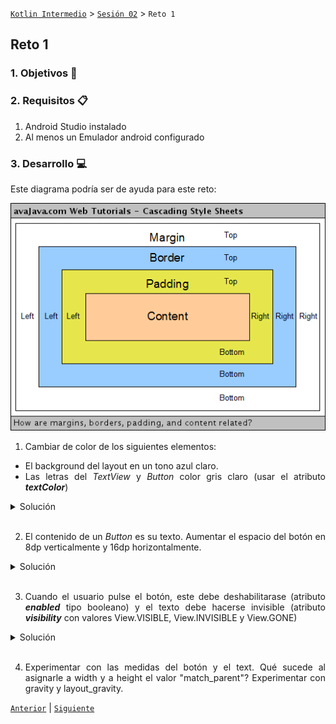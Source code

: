 [`Kotlin Intermedio`](../../Readme.md) > [`Sesión 02`](../Readme.md) > `Reto 1`
	
## Reto 1

<div style="text-align: justify;">

### 1. Objetivos :dart:



### 2. Requisitos :clipboard:

1. Android Studio instalado
2. Al menos un Emulador android configurado

### 3. Desarrollo :computer:

Este diagrama podría ser de ayuda para este reto:

<img src="images/view_diagram.png">


1. Cambiar de color de los siguientes elementos:

- El background del layout en un tono azul claro.
- Las letras del _TextView_ y _Button_ color gris claro (usar el atributo ___textColor___)


<details><summary>Solución</summary>
<p>

agregar los colores al archivo _colors.xml_:

```xml
<color name="background">#03A1C5</color>
<color name="grayClear">#CCC</color>
```

asignar el color al atributo ___background___ de nuestrlo _LinearLayout_:

```xml
android:background="@color/background"
```

agregar tanto a _Button_ como a _TextView_ :

```xml
android:textColor="@color/grayClear"
```

</p>
</details>
<br/>

2. El contenido de un _Button_ es su texto. Aumentar el espacio del botón en 8dp verticalmente y 16dp horizontalmente.  

<details><summary>Solución</summary>
<p>
	
```xml
android:paddingVertical="8dp"
android:paddingHorizontal="16dp"
```

</p>
</details>
<br/>

3. Cuando el usuario pulse el botón, este debe deshabilitarase (atributo ___enabled___ tipo booleano) y el texto debe hacerse invisible (atributo ___visibility___ con valores View.VISIBLE, View.INVISIBLE y View.GONE)

<details><summary>Solución</summary>
<p>
	
En el listener del click en el botón, agregar lo siguiente:
```xml
text.visibility = View.INVISIBLE
btnAccept.isEnabled = false
```
</p>
</details>
<br/>

4. Experimentar con las medidas del botón y el text. Qué sucede al asignarle a width y a height el valor "match_parent"? Experimentar con gravity y layout_gravity.

[`Anterior`](../Ejemplo-01/Readme.md) | [`Siguiente`](../Ejemplo-02/Readme.md)

</div>
